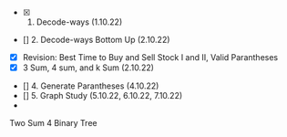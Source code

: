 - [x] 1. Decode-ways (1.10.22)
- [] 2. Decode-ways Bottom Up (2.10.22)
- [x] Revision: Best Time to Buy and Sell Stock I and II, Valid Parantheses
- [x] 3 Sum, 4 sum, and k Sum (2.10.22)
- [] 4. Generate Parantheses (4.10.22)
- [] 5. Graph Study (5.10.22, 6.10.22, 7.10.22)
- 
Two Sum 4 Binary Tree


